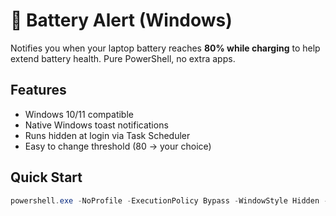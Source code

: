 # 🔋 Battery Alert (Windows)
Notifies you when your laptop battery reaches **80% while charging** to help extend battery health. Pure PowerShell, no extra apps.

## Features
- Windows 10/11 compatible
- Native Windows toast notifications
- Runs hidden at login via Task Scheduler
- Easy to change threshold (80 → your choice)

## Quick Start
```powershell
powershell.exe -NoProfile -ExecutionPolicy Bypass -WindowStyle Hidden -File ".\BatteryAlert.ps1"
